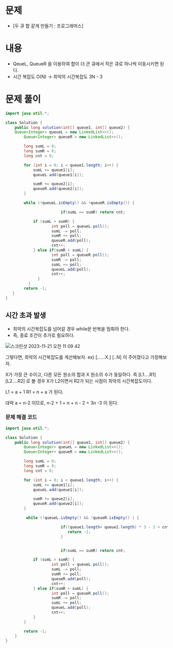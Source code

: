 # 문제

- [두 큐 합 같게 만들기 : 프로그래머스]

# 내용
- QeueL, QueueR 을 이용하여 합이 더 큰 큐에서 작은 큐로 하나씩 이동시키면 된다.
- 시간 복잡도 O(N) -> 최악의 시간복잡도 3N - 3 

# 문제 풀이

```java
import java.util.*;

class Solution {
    public long solution(int[] queue1, int[] queue2) {		 
    Queue<Integer> queueL = new LinkedList<>();
		Queue<Integer> queueR = new LinkedList<>();

		long sumL = 0;
		long sumR = 0;
		long cnt = 0;

		for (int i = 0; i < queue1.length; i++) {
			sumL += queue1[i];
			queueL.add(queue1[i]);

			sumR += queue2[i];
			queueR.add(queue2[i]);
		}

		while (!queueL.isEmpty() && !queueR.isEmpty()) {

                        if(sumL == sumR) return cnt;

			if (sumL > sumR) {
					int poll = queueL.poll();
					sumL -= poll;
					sumR += poll;
					queueR.add(poll);
					cnt++;
			} else if(sumR > sumL) {
					int poll = queueR.poll();
					sumR -= poll;
					sumL += poll;
					queueL.add(poll);
					cnt++;
			  }
		  }
        return -1;
   }  
}
```

## 시간 초과 발생 
- 최악의 시간복잡도를 넘어갈 경우 while문 반복을 멈춰야 한다.
- 즉, 종료 조건이 추가로 필요하다. 

![스크린샷 2023-11-21 오전 11 09 42](https://github.com/eunseo2/Programmers/assets/70589857/2b0b7992-d847-42c0-9070-15c70de5c58e)

그렇다면, 최악의 시간복잡도를 게산해보자. 
ex) [......X.] [..N] 이 주어졌다고 가정해보자. 

X가 가장 큰 수이고, 다른 모든 원소의 합과 X 원소의 수가 동일하다. 
즉 [L1....R1]  [L2....R2] 로 볼 경우 X가 L2이면서 R2가 되는 시점이 최악의 시간복잡도이다. 

L1 = a + 1
R1 = n + a 가 된다.

대략 a = n-2 이므로, n-2 + 1 + n + n - 2 = 3n -3 이 된다. 

### 문제 해결 코드
```java
import java.util.*;

class Solution {
    public long solution(int[] queue1, int[] queue2) {		 
        Queue<Integer> queueL = new LinkedList<>();
		Queue<Integer> queueR = new LinkedList<>();

		long sumL = 0;
		long sumR = 0;
		long cnt = 0;

		for (int i = 0; i < queue1.length; i++) {
			sumL += queue1[i];
			queueL.add(queue1[i]);

			sumR += queue2[i];
			queueR.add(queue2[i]);
		}

		 while (!queueL.isEmpty() && !queueR.isEmpty() ) {

                        if((queue1.length+ queue2.length) * 3 - 3 < cnt){ // 최악의 시간복잡도 종료 조건 추가 
                           return -1;
                        }


                        if(sumL == sumR) return cnt;

			if (sumL > sumR) {
					int poll = queueL.poll();
					sumL -= poll;
					sumR += poll;
					queueR.add(poll);
					cnt++;
			} else if(sumR > sumL) {
					int poll = queueR.poll();
					sumR -= poll;
					sumL += poll;
					queueL.add(poll);
					cnt++;
			}
		}

        return -1;
    }  
}

```
